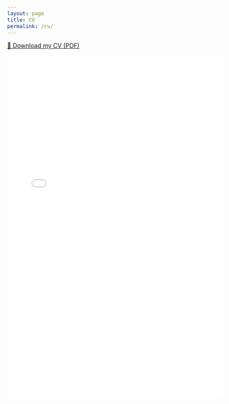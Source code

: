 ```yaml
---
layout: page
title: CV
permalink: /cv/
---
```


[📄 Download my CV (PDF)](cv_armando.pdf)

<embed src="cv_armando.pdf" type="application/pdf" width="100%" height="800px" />
